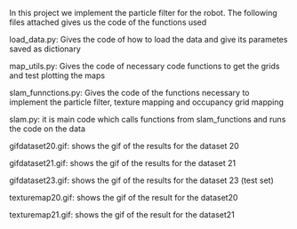 
In this project we implement the particle filter for the robot. The following files attached gives us the code of the functions used 

load_data.py: Gives the code of how to load the data and give its parametes saved as dictionary 

map_utils.py: Gives the code of necessary code functions to get the grids and test plotting the maps

slam_funnctions.py: Gives the code of the functions necessary to implement the particle filter, texture mapping and occupancy grid mapping

slam.py: it is main code which calls functions from slam_functions and runs the code on the data

gifdataset20.gif:  shows the gif of the results for the dataset 20 

gifdataset21.gif: shows the gif of the results for the dataset 21

gifdataset23.gif: shows the gif of the results for the dataset 23 (test set)

texturemap20.gif: shows the gif of the result for the dataset20

texturemap21.gif: shows the gif of the result for the dataset21

